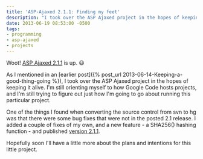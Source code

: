 ```yaml
---
title: 'ASP-Ajaxed 2.1.1: Finding my feet'
description: "I took over the ASP Ajaxed project in the hopes of keeping it alive. I'm still orienting myself to how Google Code hosts projects, and I'm still trying to figure out just how I'm going to go about running this particular project."
date: 2013-06-19 08:53:00 -0500
tags:
- programming
- asp-ajaxed
- projects
---
```


Woot! [ASP Ajaxed 2.1.1](https://code.google.com/p/asp-ajaxed/downloads/detail?name=asp-ajaxed_v2.1.1.zip) is up. :smiley:

As I mentioned in an [earlier post]({% post_url 2013-06-14-Keeping-a-good-thing-going %}), I took over the ASP Ajaxed project in the hopes of keeping it alive. I'm still orienting myself to how Google Code hosts projects, and I'm still trying to figure out just how I'm going to go about running this particular project.
<!--more-->
One of the things I found when converting the source control from svn to hg was that there were some bug fixes that were not in the posted 2.1 release. I added a couple of fixes of my own, and a new feature - a SHA256() hashing function - and published [version 2.1.1](https://code.google.com/p/asp-ajaxed/downloads/detail?name=asp-ajaxed_v2.1.1.zip).

Hopefully soon I'll have a little more about the plans and intentions for this little project.